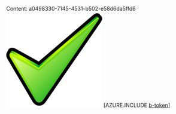 Content: a0498330-7145-4531-b502-e58d6da5ffd6![image](de8b38e4-3597-4e45-b61d-846c6e23b9d9.png)
[AZURE.INCLUDE [b-token](f56ad9ca-6635-404b-bba2-bd23fcaaf574.md)]
